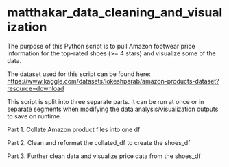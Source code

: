 # matthakar_data_cleaning_and_visualization

The purpose of this Python script is to pull Amazon footwear price information for the top-rated shoes (>= 4 stars) and visualize some of the data.

The dataset used for this script can be found here: https://www.kaggle.com/datasets/lokeshparab/amazon-products-dataset?resource=download

This script is split into three separate parts. It can be run at once or in separate segments when modifying the data analysis/visualization outputs to save on runtime.

Part 1. Collate Amazon product files into one df

Part 2. Clean and reformat the collated_df to create the shoes_df

Part 3. Further clean data and visualize price data from the shoes_df

